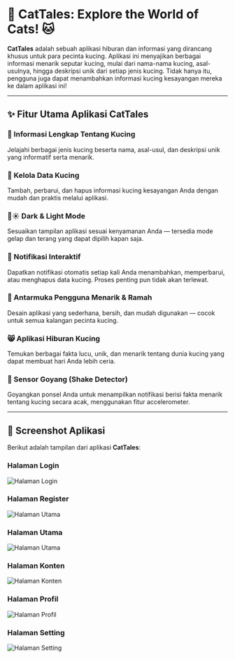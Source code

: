 # 🐾 CatTales: Explore the World of Cats! 🐱

**CatTales** adalah sebuah aplikasi hiburan dan informasi yang dirancang khusus untuk para pecinta kucing. Aplikasi ini menyajikan berbagai informasi menarik seputar kucing, mulai dari nama-nama kucing, asal-usulnya, hingga deskripsi unik dari setiap jenis kucing. Tidak hanya itu, pengguna juga dapat menambahkan informasi kucing kesayangan mereka ke dalam aplikasi ini!

---

## ✨ Fitur Utama Aplikasi CatTales

### 📖 Informasi Lengkap Tentang Kucing
Jelajahi berbagai jenis kucing beserta nama, asal-usul, dan deskripsi unik yang informatif serta menarik.

### 📝 Kelola Data Kucing
Tambah, perbarui, dan hapus informasi kucing kesayangan Anda dengan mudah dan praktis melalui aplikasi.

### 🌙☀️ Dark & Light Mode
Sesuaikan tampilan aplikasi sesuai kenyamanan Anda — tersedia mode gelap dan terang yang dapat dipilih kapan saja.

### 🔔 Notifikasi Interaktif
Dapatkan notifikasi otomatis setiap kali Anda menambahkan, memperbarui, atau menghapus data kucing. Proses penting pun tidak akan terlewat.

### 🌈 Antarmuka Pengguna Menarik & Ramah
Desain aplikasi yang sederhana, bersih, dan mudah digunakan — cocok untuk semua kalangan pecinta kucing.

### 😸 Aplikasi Hiburan Kucing
Temukan berbagai fakta lucu, unik, dan menarik tentang dunia kucing yang dapat membuat hari Anda lebih ceria.

### 📱 Sensor Goyang (Shake Detector)
Goyangkan ponsel Anda untuk menampilkan notifikasi berisi fakta menarik tentang kucing secara acak, menggunakan fitur accelerometer.

---

## 📱 Screenshot Aplikasi
Berikut adalah tampilan dari aplikasi **CatTales**:

### **Halaman Login**
![Halaman Login](images/login.png)

### **Halaman Register**
![Halaman Utama](images/register.png)

### **Halaman Utama**
![Halaman Utama](images/home.png)

### **Halaman Konten**
![Halaman Konten](images/konten.png)

### **Halaman Profil**
![Halaman Profil](images/profil.png)

### **Halaman Setting**
![Halaman Setting](images/setting.png)
